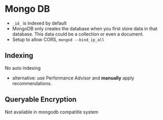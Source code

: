 # Mongo DB 
- `_id_` is indexed by default
- MongoDB only creates the database when you first store data in that database. This data could be a collection or even a document.
- Setup to allow CORS, `mongod --bind_ip_all`
## Indexing
No auto indexing
- alternative: use Performance Advisor and **manually** apply recommendations.

## Queryable Encryption
Not available in mongodb compatitle system
